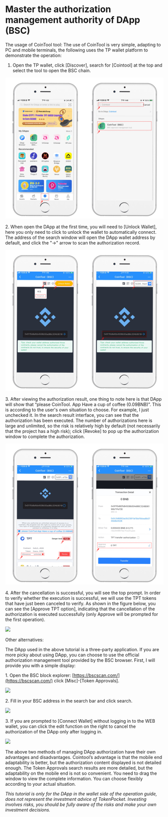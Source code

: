 # Master the authorization management authority of DApp (BSC)

The usage of CoinTool tool: The use of CoinTool is very simple, adapting to PC and mobile terminals, the following uses the TP wallet platform to demonstrate the operation:

1. Open the TP wallet, click \[Discover], search for \[Cointool] at the top and select the tool to open the BSC chain.

![](<../../.gitbook/assets/1 (32).png>)

2\. When open the DApp at the first time, you will need to \[Unlock Wallet], here you only need to click to unlock the wallet to automatically connect. The address of the search window will open the DApp wallet address by default, and click the "→" arrow to scan the authorization record.

![](../../.gitbook/assets/tokenpocket-1615531421668.png)

3\. After viewing the authorization result, one thing to note here is that DApp will show that “please CoinTool. App Have a cup of coffee (0.09BNB)”. This is according to the user's own situation to choose. For example, I just unchecked it. In the search result interface, you can see that the authorization has been executed. The number of authorizations here is large and unlimited, so the risk is relatively high by default (not necessarily that the project has a high risk); click \[Revoke] to pop up the authorization window to complete the authorization.

![](../../.gitbook/assets/tokenpocket-1615531514663.png)

4\. After the cancellation is successful, you will see the top prompt. In order to verify whether the execution is successful, we will use the TPT tokens that have just been canceled to verify. As shown in the figure below, you can see the \[Approve TPT option], indicating that the cancellation of the authorization is executed successfully (only Approve will be prompted for the first operation).

![](https://tp-statics.tokenpocket.pro/dapp/tokenpocket-1615531574683.png)



Other alternatives:

The DApp used in the above tutorial is a three-party application. If you are more picky about using DApp, you can choose to use the official authorization management tool provided by the BSC browser. First, I will provide you with a simple display:&#x20;

1\. Open the BSC block explorer: [https://bscscan.com/](https://bscscan.com/) click \[Misc]-\[Token Approvals].

![](https://tp-statics.tokenpocket.pro/dapp/tokenpocket-1615531660945.jpg)

2\. Fill in your BSC address in the search bar and click search.

![](https://tp-statics.tokenpocket.pro/dapp/tokenpocket-1615531716152.jpg)

3\. If you are prompted to \[Connect Wallet] without logging in to the WEB wallet, you can click the edit function on the right to cancel the authorization of the DApp only after logging in.

![](https://tp-statics.tokenpocket.pro/dapp/tokenpocket-1615531780765.jpg)



The above two methods of managing DApp authorization have their own advantages and disadvantages. Cointool’s advantage is that the mobile end adaptability is better, but the authorization content displayed is not detailed enough. The Token Approvals search results are more detailed, but the adaptability on the mobile end is not so convenient. You need to drag the window to view the complete information. You can choose flexibly according to your actual situation.



_This tutorial is only for the DApp in the wallet side of the operation guide, does not represent the investment advice of TokenPocket. Investing involves risks, you should be fully aware of the risks and make your own investment decisions._

